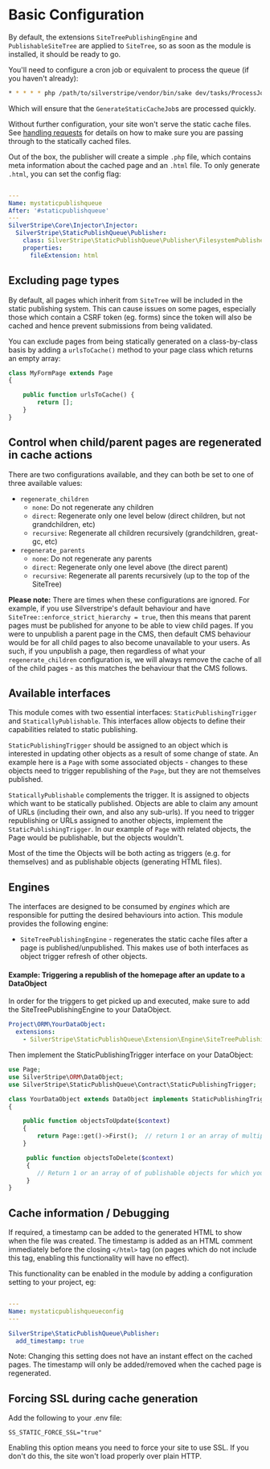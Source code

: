 # Basic Configuration

By default, the extensions `SiteTreePublishingEngine` and `PublishableSiteTree`
are applied to `SiteTree`, so as soon as the module is installed, it should
be ready to go.

You'll need to configure a cron job or equivalent to process the queue (if you haven't already):

```bash
* * * * * php /path/to/silverstripe/vendor/bin/sake dev/tasks/ProcessJobQueueTask
```

Which will ensure that the `GenerateStaticCacheJob`s are processed quickly.

Without further configuration, your site won't serve the static cache files.
See [handling requests](handling_requests.md) for details on how to
make sure you are passing through to the statically cached files.

Out of the box, the publisher will create a simple `.php` file, which contains
meta information about the cached page and an `.html` file. To only generate
`.html`, you can set the config flag:

```yaml

---
Name: mystaticpublishqueue
After: '#staticpublishqueue'
---
SilverStripe\Core\Injector\Injector:
  SilverStripe\StaticPublishQueue\Publisher:
    class: SilverStripe\StaticPublishQueue\Publisher\FilesystemPublisher
    properties:
      fileExtension: html
```

## Excluding page types
By default, all pages which inherit from `SiteTree` will be included in the static publishing system.  This can cause issues on some pages, especially those which contain a CSRF token (eg. forms) since the token will also be cached and hence prevent submissions from being validated.

You can exclude pages from being statically generated on a class-by-class basis by adding a `urlsToCache()` method to your page class which returns an empty array:

```php
class MyFormPage extends Page
{

    public function urlsToCache() {
        return [];
    }
}
```

## Control when child/parent pages are regenerated in cache actions

There are two configurations available, and they can both be set to one of three available values:

* `regenerate_children`
  * `none`: Do not regenerate any children
  * `direct`: Regenerate only one level below (direct children, but not grandchildren, etc)
  * `recursive`: Regenerate all children recursively (grandchildren, great-gc, etc)
* `regenerate_parents`
  * `none`: Do not regenerate any parents
  * `direct`: Regenerate only one level above (the direct parent)
  * `recursive`: Regenerate all parents recursively (up to the top of the SiteTree)

**Please note:** There are times when these configurations are ignored. For example, if you use Silverstripe's default
behaviour and have `SiteTree::enforce_strict_hierarchy = true`, then this means that parent pages must be published for
anyone to be able to view child pages. If you were to unpublish a parent page in the CMS, then default CMS behaviour
would be for all child pages to also become unavailable to your users. As such, if you unpublish a page, then regardless
of what your `regenerate_children` configuration is, we will always remove the cache of all of the child pages - as this
matches the behaviour that the CMS follows.

## Available interfaces

This module comes with two essential interfaces: `StaticPublishingTrigger` and `StaticallyPublishable`. This interfaces
allow objects to define their capabilities related to static publishing.

`StaticPublishingTrigger` should be assigned to an object which is interested in updating other objects as a result
of some change of state. An example here is a `Page` with some associated objects - changes to these objects need to
trigger republishing of the `Page`, but they are not themselves published.

`StaticallyPublishable` complements the trigger. It is assigned to objects which want to be statically published.
Objects are able to claim any amount of URLs (including their own, and also any sub-urls). If you need to trigger
republishing or URLs assigned to another objects, implement the `StaticPublishingTrigger`. In our example of `Page`
with related objects, the Page would be publishable, but the objects wouldn't.

Most of the time the Objects will be both acting as triggers (e.g. for themselves) and as publishable objects
(generating HTML files).

## Engines

The interfaces are designed to be consumed by *engines* which are responsible for putting the desired behaviours into
action. This module provides the following engine:

* `SiteTreePublishingEngine` - regenerates the static cache files after a page is published/unpublished. This makes use
of both interfaces as object trigger refresh of other objects.

#### Example:  Triggering a republish of the homepage after an update to a DataObject

In order for the triggers to get picked up and executed, make sure to add the SiteTreePublishingEngine to your DataObject.
```yaml
Project\ORM\YourDataObject:
  extensions:
    - SilverStripe\StaticPublishQueue\Extension\Engine\SiteTreePublishingEngine
```

Then implement the StaticPublishingTrigger interface on your DataObject:

```php
use Page;
use SilverStripe\ORM\DataObject;
use SilverStripe\StaticPublishQueue\Contract\StaticPublishingTrigger;

class YourDataObject extends DataObject implements StaticPublishingTrigger
{

    public function objectsToUpdate($context)
    {
        return Page::get()->First();  // return 1 or an array of multiple publishable objects you would like to regenerate the static cache for
    }

     public function objectsToDelete($context)
     {
        // Return 1 or an array of of publishable objects for which you would like to purge the statically cached variant
     }
}

```

## Cache information / Debugging

If required, a timestamp can be added to the generated HTML to show when the file was created.  The timestamp is added as an HTML comment immediately before the closing `</html>` tag (on pages which do not include this tag, enabling this functionality will have no effect).

This functionality can be enabled in the module by adding a configuration setting to your project, eg:

```yaml

---
Name: mystaticpublishqueueconfig
---

SilverStripe\StaticPublishQueue\Publisher:
  add_timestamp: true
```

Note: Changing this setting does not have an instant effect on the cached pages.  The timestamp will only be added/removed when the cached page is regenerated.

## Forcing SSL during cache generation

Add the following to your .env file:

```
SS_STATIC_FORCE_SSL="true"
```

Enabling this option means you need to force your site to use SSL. If you don't do this, the site won't load properly over plain HTTP.
